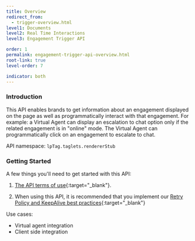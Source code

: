 ```yaml
---
title: Overview
redirect_from:
  - trigger-overview.html
level1: Documents
level2: Real Time Interactions
level3: Engagement Trigger API

order: 1
permalink: engagement-trigger-api-overview.html
root-link: true
level-order: 7

indicator: both
---
```

### Introduction

This API enables brands to get information about an engagement displayed on the page as well as programmatically interact with that engagement. For example: a Virtual Agent can display an escalation to chat option only if the related engagement is in "online" mode. The Virtual Agent can programmatically click on an engagement to escalate to chat.

API namespace: ```lpTag.taglets.rendererStub```

### Getting Started

A few things you'll need to get started with this API:

1. [The API terms of use](https://www.liveperson.com/policies/apitou){:target="_blank"}.

2. When using this API, it is recommended that you implement our [Retry Policy and KeepAlive best practices](guides-retry-policy.html){:target="_blank"}



Use cases:

- Virtual agent integration
- Client side integration
